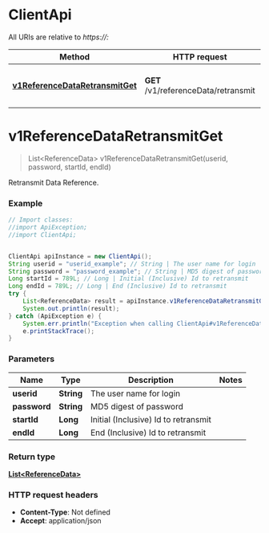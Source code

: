 # ClientApi

All URIs are relative to *https://<server-ip>:<port>*

Method | HTTP request | Description
------------- | ------------- | -------------
[**v1ReferenceDataRetransmitGet**](ClientApi.md#v1ReferenceDataRetransmitGet) | **GET** /v1/referenceData/retransmit | Request retransmission of Reference Data


<a name="v1ReferenceDataRetransmitGet"></a>
# **v1ReferenceDataRetransmitGet**
> List&lt;ReferenceData&gt; v1ReferenceDataRetransmitGet(userid, password, startId, endId)

Retransmit Data Reference.



### Example
```java
// Import classes:
//import ApiException;
//import ClientApi;


ClientApi apiInstance = new ClientApi();
String userid = "userid_example"; // String | The user name for login
String password = "password_example"; // String | MD5 digest of password
Long startId = 789L; // Long | Initial (Inclusive) Id to retransmit
Long endId = 789L; // Long | End (Inclusive) Id to retransmit
try {
    List<ReferenceData> result = apiInstance.v1ReferenceDataRetransmitGet(userid, password, startId, endId);
    System.out.println(result);
} catch (ApiException e) {
    System.err.println("Exception when calling ClientApi#v1ReferenceDataRetransmitGet");
    e.printStackTrace();
}
```

### Parameters

Name | Type | Description  | Notes
------------- | ------------- | ------------- | -------------
 **userid** | **String**| The user name for login |
 **password** | **String**| MD5 digest of password |
 **startId** | **Long**| Initial (Inclusive) Id to retransmit |
 **endId** | **Long**| End (Inclusive) Id to retransmit |

### Return type

[**List&lt;ReferenceData&gt;**](ReferenceData.md)

### HTTP request headers

 - **Content-Type**: Not defined
 - **Accept**: application/json

